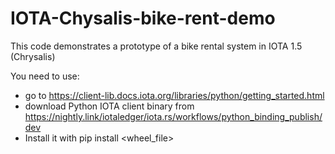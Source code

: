 # IOTA-Chysalis-bike-rent-demo
 This code demonstrates a prototype of a bike rental system in IOTA 1.5 (Chrysalis)

 You need to use:
 - go to https://client-lib.docs.iota.org/libraries/python/getting_started.html
 - download Python IOTA client binary from https://nightly.link/iotaledger/iota.rs/workflows/python_binding_publish/dev
 - Install it with pip install <wheel_file>
